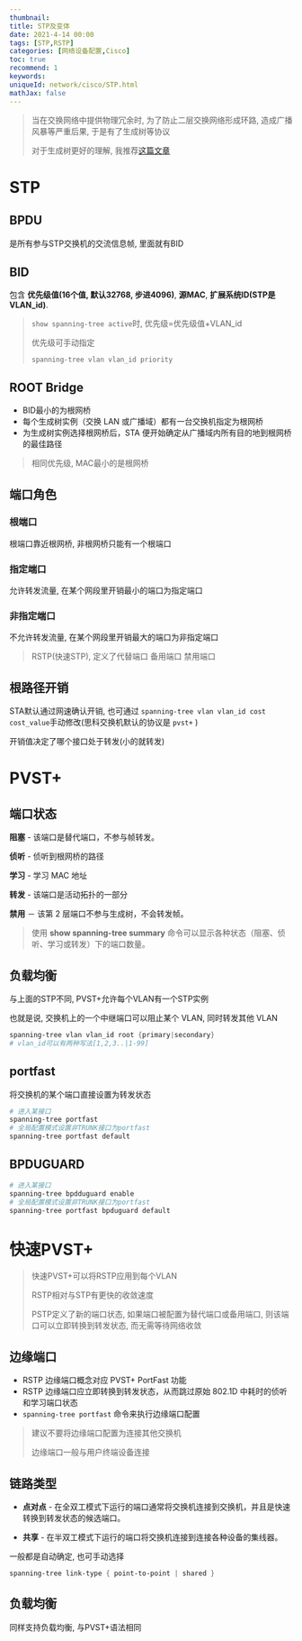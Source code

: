 ```yaml
---
thumbnail:
title: STP及变体
date: 2021-4-14 00:00
tags: [STP,RSTP]
categories: [网络设备配置,Cisco]
toc: true
recommend: 1
keywords: 
uniqueId: network/cisco/STP.html
mathJax: false
---
```


>  当在交换网络中提供物理冗余时, 为了防止二层交换网络形成环路, 造成广播风暴等严重后果, 于是有了生成树等协议
>
> 对于生成树更好的理解, 我推荐[这篇文章](https://www.zhihu.com/answer/109458339)

<!-- more -->

# STP

## BPDU

是所有参与STP交换机的交流信息帧, 里面就有BID

## BID

包含 **优先级值(16个值, 默认32768, 步进4096)**, **源MAC**, **扩展系统ID(STP是VLAN_id)**.

> `show spanning-tree active`时, 优先级=优先级值+VLAN_id
>
> 优先级可手动指定
>
> `spanning-tree vlan vlan_id priority`

## ROOT Bridge

- BID最小的为根网桥
- 每个生成树实例（交换 LAN 或广播域）都有一台交换机指定为根网桥
- 为生成树实例选择根网桥后，STA 便开始确定从广播域内所有目的地到根网桥的最佳路径

> 相同优先级, MAC最小的是根网桥

## 端口角色

### 根端口

根端口靠近根网桥, 非根网桥只能有一个根端口

### 指定端口

允许转发流量, 在某个网段里开销最小的端口为指定端口

### 非指定端口

不允许转发流量, 在某个网段里开销最大的端口为非指定端口

> RSTP(快速STP), 定义了代替端口 备用端口 禁用端口

## 根路径开销

STA默认通过网速确认开销, 也可通过 `spanning-tree vlan vlan_id cost cost_value`手动修改(思科交换机默认的协议是 `pvst+` )

开销值决定了哪个接口处于转发(小的就转发)

# PVST+

## 端口状态

**阻塞** - 该端口是替代端口，不参与帧转发。

**侦听** - 侦听到根网桥的路径

**学习** - 学习 MAC 地址

**转发** - 该端口是活动拓扑的一部分

**禁用** － 该第 2 层端口不参与生成树，不会转发帧。

> 使用 **show spanning-tree summary** 命令可以显示各种状态（阻塞、侦听、学习或转发）下的端口数量。

## 负载均衡

与上面的STP不同, PVST+允许每个VLAN有一个STP实例

也就是说, 交换机上的一个中继端口可以阻止某个 VLAN, 同时转发其他 VLAN

```powershell
spanning-tree vlan vlan_id root {primary|secondary}
# vlan_id可以有两种写法[1,2,3..|1-99]
```

## portfast

将交换机的某个端口直接设置为转发状态

```powershell
# 进入某接口
spanning-tree portfast 
# 全局配置模式设置非TRUNK接口为portfast
spanning-tree portfast default 
```

## BPDUGUARD

```powershell
# 进入某接口
spanning-tree bpdduguard enable
# 全局配置模式设置非TRUNK接口为portfast
spanning-tree portfast bpduguard default
```



# 快速PVST+

> 快速PVST+可以将RSTP应用到每个VLAN
>
> RSTP相对与STP有更快的收敛速度
>
> PSTP定义了新的端口状态, 如果端口被配置为替代端口或备用端口, 则该端口可以立即转换到转发状态, 而无需等待网络收敛

## 边缘端口

- RSTP 边缘端口概念对应 PVST+ PortFast 功能
- RSTP 边缘端口应立即转换到转发状态，从而跳过原始 802.1D 中耗时的侦听和学习端口状态
- `spanning-tree portfast` 命令来执行边缘端口配置

> 建议不要将边缘端口配置为连接其他交换机
>
> 边缘端口一般与用户终端设备连接

## 链路类型

- **点对点** - 在全双工模式下运行的端口通常将交换机连接到交换机，并且是快速转换到转发状态的候选端口。

- **共享** - 在半双工模式下运行的端口将交换机连接到连接各种设备的集线器。

一般都是自动确定, 也可手动选择

```powershell
spanning-tree link-type { point-to-point | shared }
```

## 负载均衡

同样支持负载均衡, 与PVST+语法相同